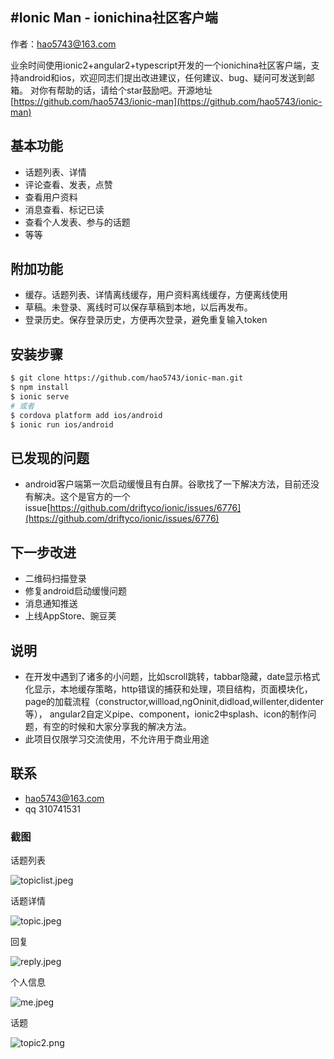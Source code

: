 #Ionic Man - ionichina社区客户端
-----
作者：hao5743@163.com

业余时间使用ionic2+angular2+typescript开发的一个ionichina社区客户端，支持android和ios，欢迎同志们提出改进建议，任何建议、bug、疑问可发送到邮箱。
对你有帮助的话，请给个star鼓励吧。开源地址[https://github.com/hao5743/ionic-man](https://github.com/hao5743/ionic-man)

## 基本功能
* 话题列表、详情
* 评论查看、发表，点赞
* 查看用户资料
* 消息查看、标记已读
* 查看个人发表、参与的话题
* 等等

## 附加功能

* 缓存。话题列表、详情离线缓存，用户资料离线缓存，方便离线使用
* 草稿。未登录、离线时可以保存草稿到本地，以后再发布。
* 登录历史。保存登录历史，方便再次登录，避免重复输入token

## 安装步骤

```bash
$ git clone https://github.com/hao5743/ionic-man.git
$ npm install
$ ionic serve
# 或者
$ cordova platform add ios/android
$ ionic run ios/android
```

## 已发现的问题

* android客户端第一次启动缓慢且有白屏。谷歌找了一下解决方法，目前还没有解决。这个是官方的一个issue[https://github.com/driftyco/ionic/issues/6776](https://github.com/driftyco/ionic/issues/6776)

## 下一步改进

* 二维码扫描登录
* 修复android启动缓慢问题
* 消息通知推送
* 上线AppStore、豌豆荚

## 说明
* 在开发中遇到了诸多的小问题，比如scroll跳转，tabbar隐藏，date显示格式化显示，本地缓存策略，http错误的捕获和处理，项目结构，页面模块化，page的加载流程（constructor,willload,ngOninit,didload,willenter,didenter等），
angular2自定义pipe、component，ionic2中splash、icon的制作问题，有空的时候和大家分享我的解决方法。
* 此项目仅限学习交流使用，不允许用于商业用途

## 联系
* hao5743@163.com
* qq 310741531

### 截图

 话题列表

 ![topiclist.jpeg](http://r.ionichina.com/FvFmGVovEkeHneHnJDnfBH4T644k)

 话题详情

 ![topic.jpeg](http://r.ionichina.com/FjqutCvpECKDry69XNby48krFjxc) 

 回复

 ![reply.jpeg](http://r.ionichina.com/FqovFQLA0mgZbojSThihbBpfVzVA)

 个人信息

 ![me.jpeg](http://r.ionichina.com/FpP7WOB7c0iqyHm16Piog6MEKpwc)

 话题
 
 ![topic2.png](http://r.ionichina.com/FisbmPOTahqdAI1jDhyKIpR7Zsw_)

